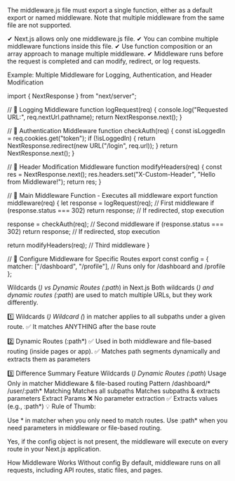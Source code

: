The middleware.js file must export a single function, either as a default export or named middleware. Note that multiple middleware from the same file are not supported.

✔ Next.js allows only one middleware.js file.
✔ You can combine multiple middleware functions inside this file.
✔ Use function composition or an array approach to manage multiple middleware.
✔ Middleware runs before the request is completed and can modify, redirect, or log requests.





Example: Multiple Middleware for Logging, Authentication, and Header Modification


import { NextResponse } from "next/server";

// 🔹 Logging Middleware
function logRequest(req) {
  console.log("Requested URL:", req.nextUrl.pathname);
  return NextResponse.next();
}

// 🔹 Authentication Middleware
function checkAuth(req) {
  const isLoggedIn = req.cookies.get("token");
  if (!isLoggedIn) {
    return NextResponse.redirect(new URL("/login", req.url));
  }
  return NextResponse.next();
}

// 🔹 Header Modification Middleware
function modifyHeaders(req) {
  const res = NextResponse.next();
  res.headers.set("X-Custom-Header", "Hello from Middleware!");
  return res;
}

// 🔹 Main Middleware Function - Executes all middleware
export function middleware(req) {
  let response = logRequest(req); // First middleware
  if (response.status === 302) return response; // If redirected, stop execution

  response = checkAuth(req); // Second middleware
  if (response.status === 302) return response; // If redirected, stop execution

  return modifyHeaders(req); // Third middleware
}

// 🔹 Configure Middleware for Specific Routes
export const config = {
  matcher: ["/dashboard", "/profile"], // Runs only for /dashboard and /profile
};




Wildcards (*) vs Dynamic Routes (:path*) in Next.js
Both wildcards (*) and dynamic routes (:path*) are used to match multiple URLs, but they work differently.


1️⃣ Wildcards (*)
Wildcard (*) in matcher applies to all subpaths under a given route.
✅ It matches ANYTHING after the base route


2️⃣ Dynamic Routes (:path*)
✅ Used in both middleware and file-based routing (inside pages or app).
✅ Matches path segments dynamically and extracts them as parameters




3️⃣ Difference Summary
Feature	Wildcards (*)	Dynamic Routes (:path*)
Usage	Only in matcher	Middleware & file-based routing
Pattern	/dashboard/*	/user/:path*
Matching	Matches all subpaths	Matches subpaths & extracts parameters
Extract Params	❌ No parameter extraction	✅ Extracts values (e.g., :path*)
💡 Rule of Thumb:

Use * in matcher when you only need to match routes.
Use :path* when you need parameters in middleware or file-based routing.





Yes, if the config object is not present, the middleware will execute on every route in your Next.js application.

How Middleware Works Without config
By default, middleware runs on all requests, including API routes, static files, and pages.
